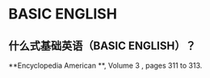 # BASIC ENGLISH

## 什么式基础英语（BASIC ENGLISH）？

**Encyclopedia American **, Volume 3 , pages 311 to 313.